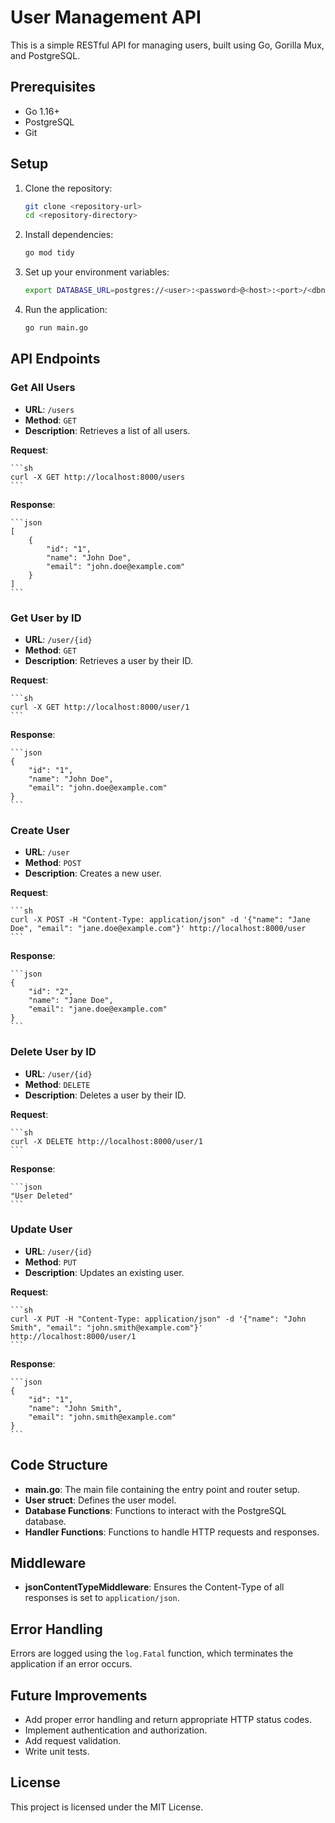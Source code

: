 # User Management API

This is a simple RESTful API for managing users, built using Go, Gorilla Mux, and PostgreSQL.

## Prerequisites

- Go 1.16+
- PostgreSQL
- Git

## Setup

1. Clone the repository:

   ```sh
   git clone <repository-url>
   cd <repository-directory>
   ```

2. Install dependencies:

   ```sh
   go mod tidy
   ```

3. Set up your environment variables:

   ```sh
   export DATABASE_URL=postgres://<user>:<password>@<host>:<port>/<dbname>?sslmode=disable
   ```

4. Run the application:

   ```sh
   go run main.go
   ```

## API Endpoints

### Get All Users

- **URL**: `/users`
- **Method**: `GET`
- **Description**: Retrieves a list of all users.

**Request**:

    ```sh
    curl -X GET http://localhost:8000/users
    ```

**Response**:

    ```json
    [
        {
            "id": "1",
            "name": "John Doe",
            "email": "john.doe@example.com"
        }
    ]
    ```

### Get User by ID

- **URL**: `/user/{id}`
- **Method**: `GET`
- **Description**: Retrieves a user by their ID.

**Request**:

    ```sh
    curl -X GET http://localhost:8000/user/1
    ```

**Response**:

    ```json
    {
        "id": "1",
        "name": "John Doe",
        "email": "john.doe@example.com"
    }
    ```

### Create User

- **URL**: `/user`
- **Method**: `POST`
- **Description**: Creates a new user.

**Request**:

    ```sh
    curl -X POST -H "Content-Type: application/json" -d '{"name": "Jane Doe", "email": "jane.doe@example.com"}' http://localhost:8000/user
    ```

**Response**:

    ```json
    {
        "id": "2",
        "name": "Jane Doe",
        "email": "jane.doe@example.com"
    }
    ```

### Delete User by ID

- **URL**: `/user/{id}`
- **Method**: `DELETE`
- **Description**: Deletes a user by their ID.

**Request**:

    ```sh
    curl -X DELETE http://localhost:8000/user/1
    ```

**Response**:

    ```json
    "User Deleted"
    ```

### Update User

- **URL**: `/user/{id}`
- **Method**: `PUT`
- **Description**: Updates an existing user.

**Request**:

    ```sh
    curl -X PUT -H "Content-Type: application/json" -d '{"name": "John Smith", "email": "john.smith@example.com"}' http://localhost:8000/user/1
    ```

**Response**:

    ```json
    {
        "id": "1",
        "name": "John Smith",
        "email": "john.smith@example.com"
    }
    ```

## Code Structure

- **main.go**: The main file containing the entry point and router setup.
- **User struct**: Defines the user model.
- **Database Functions**: Functions to interact with the PostgreSQL database.
- **Handler Functions**: Functions to handle HTTP requests and responses.

## Middleware

- **jsonContentTypeMiddleware**: Ensures the Content-Type of all responses is set to `application/json`.

## Error Handling

Errors are logged using the `log.Fatal` function, which terminates the application if an error occurs.

## Future Improvements

- Add proper error handling and return appropriate HTTP status codes.
- Implement authentication and authorization.
- Add request validation.
- Write unit tests.

## License

This project is licensed under the MIT License.
